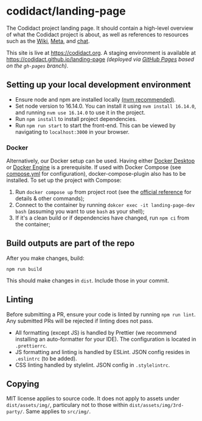 # codidact/landing-page

The Codidact project landing page. It should contain a high-level overview of what the Codidact project is about, as well as references to resources such as the  [Wiki](https://github.com/codidact/docs/wiki), [Meta](https://meta.codidact.com/), and [chat](https://discord.gg/PSr9pmn).

This site is live at https://codidact.org.
A staging environment is available at https://codidact.github.io/landing-page *(deployed via [GitHub Pages](https://github.com/codidact/landing-page/deployments) based on the `gh-pages` branch)*.

## Setting up your local development environment

-   Ensure node and npm are installed locally [(nvm recommended)](https://github.com/nvm-sh/nvm).
-   Set node version to 16.14.0. You can install it using `nvm install 16.14.0`, and running `nvm use 16.14.0` to use it in the project.
-   Run `npm install` to install project dependencies.
-   Run `npm run start` to start the front-end. This can be viewed by navigating to `localhost:3000` in your browser.

### Docker

Alternatively, our Docker setup can be used. Having either [Docker Desktop](https://docs.docker.com/get-started/introduction/get-docker-desktop) or [Docker Engine](https://docs.docker.com/engine/install/) is a prerequisite. If used with Docker Compose (see [compose.yml](./compose.yml) for configuration), docker-compose-plugin also has to be installed. To set up the project with Compose:

1. Run `docker compose up` from project root (see the [official reference](https://docs.docker.com/reference/cli/docker/compose/) for details & other commands);
2. Connect to the container by running `dokcer exec -it landing-page-dev bash` (assuming you want to use `bash` as your shell);
3. If it's a clean build or if dependencies have changed, run `npm ci` from the container;

## Build outputs are part of the repo

After you make changes, build:

`npm run build`

This should make changes in `dist`.  Include those in your commit.

## Linting

Before submitting a PR, ensure your code is linted by running `npm run lint`. Any submitted PRs will be rejected if linting does not pass.

-   All formatting (except JS) is handled by Prettier (we recommend installing an auto-formatter for your IDE). The configuration is located in `.prettierrc`.
-   JS formatting and linting is handled by ESLint. JSON config resides in `.eslintrc` (to be added).
-   CSS linting handled by stylelint. JSON config in `.stylelintrc`.

## Copying

MIT license applies to source code. It does not apply to assets under
`dist/assets/img/`, particulary not to those within
`dist/assets/img/3rd-party/`.
Same applies to `src/img/`.

